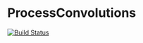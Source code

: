 # ProcessConvolutions

[![Build Status](https://travis-ci.org/jkbest2/ProcessConvolutions.jl.svg?branch=master)](https://travis-ci.org/jkbest2/ProcessConvolutions.jl)
